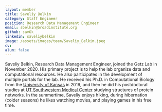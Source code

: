 ```yaml
---
layout: member
title: Saveliy Belkin
category: Staff Engineer
position: Research Data Management Engineer
email: sbelkin@broadinstitute.org
github: savOk
linkedin: saveliybelkin
image: /assets/images/team/Saveliy_Belkin.jpeg
cv:
alum: false
---
```


Saveliy Belkin, Research Data Management Engineer, joined the Getz Lab in November 2020. His primary project is to help the lab organize data and computational resources. He also participates in the development of multiple portals for the lab. He received his Ph.D. in Computational Biology from the [University of Kansas] in 2019, and then he did his postdoctoral studies at [UT Southwestern Medical Center] studying structures of protein networks. In the summertime, Saveliy enjoys hiking, during hibernation (colder seasons) he likes watching movies, and playing games in his free time.

[University of Kansas]: https://compbio.ku.edu/
[UT Southwestern Medical Center]: https://www.utsouthwestern.edu/